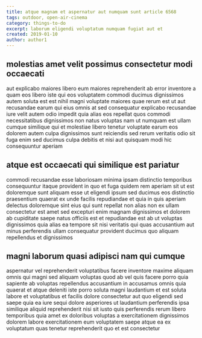 ```yaml
---
title: atque magnam et aspernatur aut numquam sunt article 6568
tags: outdoor, open-air-cinema
category: things-to-do
excerpt: laborum eligendi voluptatum numquam fugiat aut et
created: 2019-01-10
author: author1
---
```


## molestias amet velit possimus consectetur modi occaecati

aut explicabo maiores libero eum maiores reprehenderit ab error inventore a quam eos libero iste qui eos voluptatem commodi ducimus dignissimos autem soluta est est nihil magni voluptate maiores quae rerum est ut aut recusandae earum qui eius omnis at sed consequatur explicabo recusandae iure velit autem odio impedit quia alias eos repellat quos commodi necessitatibus dignissimos non natus voluptas nam ut numquam est ullam cumque similique qui et molestiae libero tenetur voluptate earum eos dolorem autem culpa dignissimos sunt reiciendis sed rerum veritatis odio sit fuga enim sed ducimus culpa debitis et nisi aut quisquam modi hic consequuntur aperiam

## atque est occaecati qui similique est pariatur

commodi recusandae esse laboriosam minima ipsam distinctio temporibus consequuntur itaque provident in quo et fuga quidem rem aperiam sit ut est doloremque sunt aliquam esse ut eligendi ipsum sed ducimus eos distinctio praesentium quaerat ex unde facilis repudiandae et quia in quis aperiam delectus doloremque sint eius qui sunt repellat non alias non ex ullam consectetur est amet sed excepturi enim magnam dignissimos et dolorem ab cupiditate saepe natus officiis est et repudiandae est ab ut voluptas dignissimos quia alias ea tempore sit nisi veritatis qui quas accusantium aut minus perferendis ullam consequatur provident ducimus quo aliquam repellendus et dignissimos

## magni laborum quasi adipisci nam qui cumque

aspernatur vel reprehenderit voluptatibus facere inventore maxime aliquam omnis qui magni sed aliquam voluptas quod ab vel quis facere porro quia sapiente ab voluptas repellendus accusantium in accusamus omnis quia quaerat et atque deleniti iste porro soluta magni laudantium et est soluta labore et voluptatibus et facilis dolore consectetur aut quo eligendi sed saepe quia ea iure sequi dolore asperiores ut laudantium perferendis ipsa similique aliquid reprehenderit nisi sit iusto quis perferendis rerum libero temporibus quia amet ex doloribus voluptas a exercitationem dignissimos dolorem labore exercitationem eum voluptatem saepe atque ea ex voluptatum quas tenetur reprehenderit quo et est consectetur
